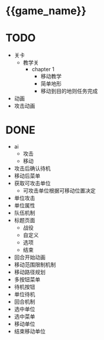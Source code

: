 <!--
 * @Author: your name
 * @Date: 2020-01-31 01:28:30
 * @LastEditTime: 2020-02-29 03:58:19
 * @LastEditors: Please set LastEditors
 * @Description: In User Settings Edit
 * @FilePath: \2dd\Assets\README.md
 -->
# {{game_name}}

# TODO
- 关卡
    - 教学关
        - chapter 1
            - 移动教学
            - 简单地形
            - 移动到目的地则任务完成
- 动画
- 攻击动画
# DONE
- ai
    - 攻击
    - 移动
- 攻击后确认待机
- 移动后菜单
- 获取可攻击单位
    - 可攻击单位根据可移动位置决定
- 单位攻击
- 单位属性
- 队伍机制
- 标题页面
    - 战役
    - 自定义
    - 选项
    - 结束
- 回合开始动画
- 移动范围限制机制
- 移动路径规划
- 多按钮菜单
- 待机按钮
- 单位待机
- 回合机制
- 选中单位
- 选中菜单
- 移动单位
- 结束移动单位